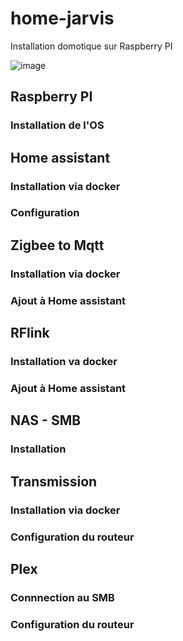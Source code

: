 # home-jarvis
Installation domotique sur Raspberry PI

![image](https://user-images.githubusercontent.com/48330020/231480806-cca2138e-82c3-4636-a959-6ef20c072cfc.png)

## Raspberry PI
### Installation de l'OS

## Home assistant
### Installation via docker
### Configuration

## Zigbee to Mqtt
### Installation via docker
### Ajout à Home assistant

## RFlink
### Installation va docker
### Ajout à Home assistant

## NAS - SMB
### Installation

## Transmission
### Installation via docker
### Configuration du routeur

## Plex
### Connnection au SMB
### Configuration du routeur
